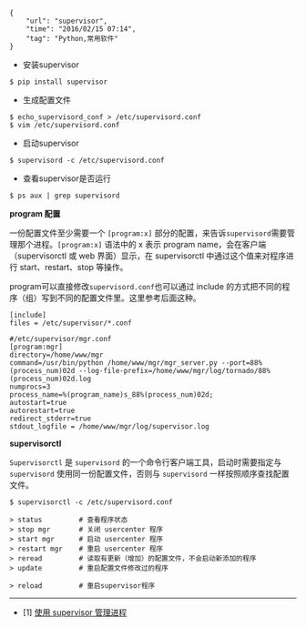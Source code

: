 ```
{
    "url": "supervisor",
    "time": "2016/02/15 07:14",
    "tag": "Python,常用软件"
}
```

- 安装supervisor

```
$ pip install supervisor
```

- 生成配置文件

```
$ echo_supervisord_conf > /etc/supervisord.conf
$ vim /etc/supervisord.conf
```

- 启动supervisor

```
$ supervisord -c /etc/supervisord.conf
```

- 查看supervisor是否运行

```
$ ps aux | grep supervisord
```

**program 配置**

一份配置文件至少需要一个 `[program:x]` 部分的配置，来告诉`supervisord`需要管理那个进程。`[program:x]` 语法中的 x 表示 program name，会在客户端（supervisorctl 或 web 界面）显示，在 supervisorctl 中通过这个值来对程序进行 start、restart、stop 等操作。

program可以直接修改`supervisord.conf`也可以通过 include 的方式把不同的程序（组）写到不同的配置文件里。这里参考后面这种。

```
[include]
files = /etc/supervisor/*.conf
```

```
#/etc/supervisor/mgr.conf
[program:mgr]
directory=/home/www/mgr
command=/usr/bin/python /home/www/mgr/mgr_server.py --port=88%(process_num)02d --log-file-prefix=/home/www/mgr/log/tornado/88%(process_num)02d.log
numprocs=3
process_name=%(program_name)s_88%(process_num)02d;
autostart=true
autorestart=true
redirect_stderr=true
stdout_logfile = /home/www/mgr/log/supervisor.log
```


**supervisorctl**

`Supervisorctl` 是 `supervisord` 的一个命令行客户端工具，启动时需要指定与 `supervisord` 使用同一份配置文件，否则与 `supervisord` 一样按照顺序查找配置文件。

```
$ supervisorctl -c /etc/supervisord.conf

> status         # 查看程序状态
> stop mgr       # 关闭 usercenter 程序
> start mgr      # 启动 usercenter 程序
> restart mgr    # 重启 usercenter 程序
> reread         # 读取有更新（增加）的配置文件，不会启动新添加的程序
> update         # 重启配置文件修改过的程序

> reload         # 重启supervisor程序
```

---

- [1] [使用 supervisor 管理进程](http://liyangliang.me/posts/2015/06/using-supervisor/)